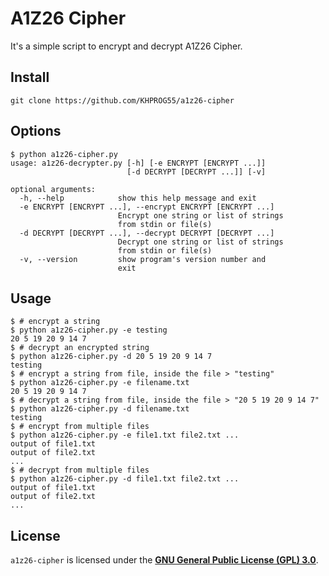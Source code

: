 # A1Z26 Cipher
It's a simple script to encrypt and decrypt A1Z26 Cipher.

## Install
```console
git clone https://github.com/KHPROG55/a1z26-cipher
```

## Options
```console
$ python a1z26-cipher.py
usage: a1z26-decrypter.py [-h] [-e ENCRYPT [ENCRYPT ...]]
                          [-d DECRYPT [DECRYPT ...]] [-v]

optional arguments:
  -h, --help            show this help message and exit
  -e ENCRYPT [ENCRYPT ...], --encrypt ENCRYPT [ENCRYPT ...]
                        Encrypt one string or list of strings
                        from stdin or file(s)
  -d DECRYPT [DECRYPT ...], --decrypt DECRYPT [DECRYPT ...]
                        Decrypt one string or list of strings
                        from stdin or file(s)
  -v, --version         show program's version number and
                        exit
```

## Usage
```console
$ # encrypt a string
$ python a1z26-cipher.py -e testing
20 5 19 20 9 14 7
$ # decrypt an encrypted string
$ python a1z26-cipher.py -d 20 5 19 20 9 14 7
testing
$ # encrypt a string from file, inside the file > "testing"
$ python a1z26-cipher.py -e filename.txt
20 5 19 20 9 14 7
$ # decrypt a string from file, inside the file > "20 5 19 20 9 14 7"
$ python a1z26-cipher.py -d filename.txt
testing
$ # encrypt from multiple files
$ python a1z26-cipher.py -e file1.txt file2.txt ...
output of file1.txt
output of file2.txt
...
$ # decrypt from multiple files
$ python a1z26-cipher.py -d file1.txt file2.txt ...
output of file1.txt
output of file2.txt
...
```

## License
`a1z26-cipher` is licensed under the [**GNU General Public License (GPL) 3.0**](https://www.gnu.org/licenses/gpl.html). 
